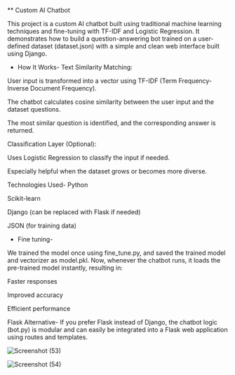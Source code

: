 ** Custom AI Chatbot

This project is a custom AI chatbot built using traditional machine learning techniques and fine-tuning with TF-IDF and Logistic Regression. It demonstrates how to build a question-answering bot trained on a user-defined dataset (dataset.json) with a simple and clean web interface built using Django.

* How It Works-
Text Similarity Matching:

User input is transformed into a vector using TF-IDF (Term Frequency-Inverse Document Frequency).

The chatbot calculates cosine similarity between the user input and the dataset questions.

The most similar question is identified, and the corresponding answer is returned.

Classification Layer (Optional):

Uses Logistic Regression to classify the input if needed.

Especially helpful when the dataset grows or becomes more diverse.


Technologies Used-
Python

Scikit-learn

Django (can be replaced with Flask if needed)

JSON (for training data)

* Fine tuning-

We trained the model once using fine_tune.py, and saved the trained model and vectorizer as model.pkl. Now, whenever the chatbot runs, it loads the pre-trained model instantly, resulting in:

Faster responses

Improved accuracy

Efficient performance

Flask Alternative-
If you prefer Flask instead of Django, the chatbot logic (bot.py) is modular and can easily be integrated into a Flask web application using routes and templates.

![Screenshot (53)](https://github.com/user-attachments/assets/e3040169-5e37-4ac4-80e4-29bb354ca50b)

![Screenshot (54)](https://github.com/user-attachments/assets/22c0fd62-2676-43ef-9b49-ff7ff5c18616)
